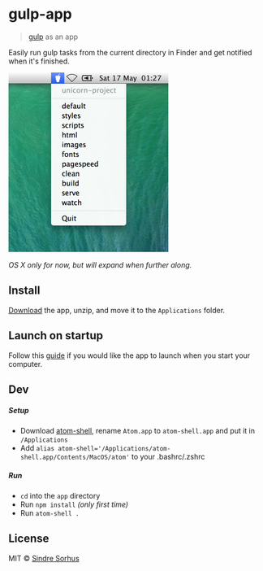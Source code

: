 # gulp-app

> [gulp](https://github.com/gulpjs/gulp) as an app

Easily run gulp tasks from the current directory in Finder and get notified when it's finished.

<img src="media/screenshot.png" width="315">

*OS X only for now, but will expand when further along.*


## Install

[Download](https://github.com/sindresorhus/gulp-app/releases) the app, unzip, and move it to the `Applications` folder.


## Launch on startup

Follow this [guide](https://github.com/sindresorhus/guides/blob/master/launch-app-on-startup-osx.md) if you would like the app to launch when you start your computer.


## Dev

##### Setup

- Download [atom-shell](https://github.com/atom/atom-shell/releases), rename `Atom.app` to `atom-shell.app` and put it in `/Applications`
- Add `alias atom-shell='/Applications/atom-shell.app/Contents/MacOS/atom'` to your .bashrc/.zshrc

##### Run

- `cd` into the `app` directory
- Run `npm install` *(only first time)*
- Run `atom-shell .`


## License

MIT © [Sindre Sorhus](http://sindresorhus.com)
